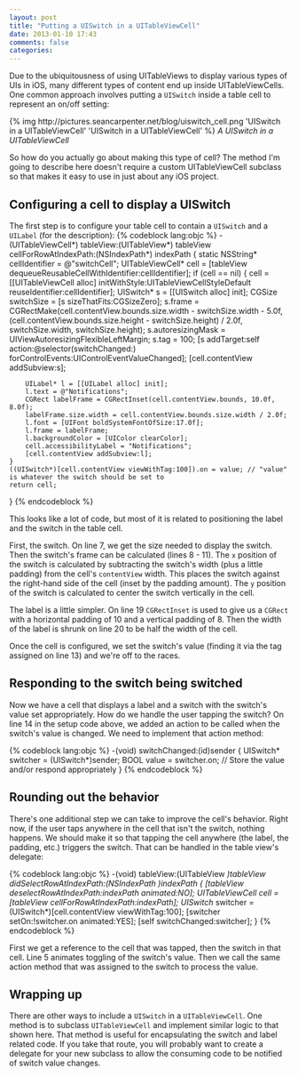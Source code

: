 ```yaml
---
layout: post
title: "Putting a UISwitch in a UITableViewCell"
date: 2013-01-10 17:43
comments: false
categories:
---
```


Due to the ubiquitousness    of using UITableViews to display various types of UIs in iOS, many different types of content end up inside UITableViewCells.  One common approach involves putting a `UISwitch` inside a table cell to represent an on/off setting:

<!-- more -->
<div class="screenshots centered">
    {% img http://pictures.seancarpenter.net/blog/uiswitch_cell.png 'UISwitch in a UITableViewCell' 'UISwitch in a UITableViewCell' %}
    <em>A UISwitch in a UITableViewCell</em>
</div>

So how do you actually go about making this type of cell?  The method I'm going to describe here doesn't require a custom UITableViewCell subclass so that makes it easy to use in just about any iOS project.

## Configuring a cell to display a UISwitch
The first step is to configure your table cell to contain a `UISwitch` and a `UILabel` (for the description):
{% codeblock lang:objc %}
-(UITableViewCell*) tableView:(UITableView*) tableView cellForRowAtIndexPath:(NSIndexPath*) indexPath {
    static NSString* cellIdentifier = @"switchCell";
    UITableViewCell* cell = [tableView dequeueReusableCellWithIdentifier:cellIdentifier];
    if (cell == nil) {
        cell = [[UITableViewCell alloc] initWithStyle:UITableViewCellStyleDefault reuseIdentifier:cellIdentifier];
        UISwitch* s = [[UISwitch alloc] init];
        CGSize switchSize = [s sizeThatFits:CGSizeZero];
        s.frame = CGRectMake(cell.contentView.bounds.size.width - switchSize.width - 5.0f,
                             (cell.contentView.bounds.size.height - switchSize.height) / 2.0f,
                             switchSize.width,
                             switchSize.height);
        s.autoresizingMask = UIViewAutoresizingFlexibleLeftMargin;
        s.tag = 100;
        [s addTarget:self action:@selector(switchChanged:) forControlEvents:UIControlEventValueChanged];
        [cell.contentView addSubview:s];

        UILabel* l = [[UILabel alloc] init];
        l.text = @"Notifications";
        CGRect labelFrame = CGRectInset(cell.contentView.bounds, 10.0f, 8.0f);
        labelFrame.size.width = cell.contentView.bounds.size.width / 2.0f;
        l.font = [UIFont boldSystemFontOfSize:17.0f];
        l.frame = labelFrame;
        l.backgroundColor = [UIColor clearColor];
        cell.accessibilityLabel = "Notifications";
        [cell.contentView addSubview:l];
    }
    ((UISwitch*)[cell.contentView viewWithTag:100]).on = value; // "value" is whatever the switch should be set to
    return cell;
}
{% endcodeblock %}

This looks like a lot of code, but most of it is related to positioning the label and the switch in the table cell.

First, the switch.  On line 7, we get the size needed to display the switch.  Then the switch's frame can be calculated (lines 8 - 11).  The `x` position of the switch is calculated by subtracting the switch's width (plus a little padding) from the cell's `contentView` width.  This places the switch against the right-hand side of the cell (inset by the padding amount).  The `y` position of the switch is calculated to center the switch vertically in the cell.

The label is a little simpler.  On line 19 `CGRectInset` is used to give us a `CGRect` with a horizontal padding of 10 and a vertical padding of 8.  Then the width of the label is shrunk on line 20 to be half the width of the cell.

Once the cell is configured, we set the switch's value (finding it via the tag assigned on line 13) and we're off to the races.

## Responding to the switch being switched
Now we have a cell that displays a label and a switch with the switch's value set appropriately.  How do we handle the user tapping the switch?  On line 14 in the setup code above, we added an action to be called when the switch's value is changed.  We need to implement that action method:

{% codeblock lang:objc %}
-(void) switchChanged:(id)sender {
    UISwitch* switcher = (UISwitch*)sender;
    BOOL value = switcher.on;
    // Store the value and/or respond appropriately
}
{% endcodeblock %}

## Rounding out the behavior
There's one additional step we can take to improve the cell's behavior.  Right now, if the user taps anywhere in the cell that isn't the switch, nothing happens.  We should make it so that tapping the cell anywhere (the label, the padding, etc.) triggers the switch.  That can be handled in the table view's delegate:

{% codeblock lang:objc %}
-(void) tableView:(UITableView *)tableView didSelectRowAtIndexPath:(NSIndexPath *)indexPath {
    [tableView deselectRowAtIndexPath:indexPath animated:NO];
    UITableViewCell* cell = [tableView cellForRowAtIndexPath:indexPath];
    UISwitch* switcher = (UISwitch*)[cell.contentView viewWithTag:100];
    [switcher setOn:!switcher.on animated:YES];
    [self switchChanged:switcher];
}
{% endcodeblock %}

First we get a reference to the cell that was tapped, then the switch in that cell.  Line 5 animates toggling of the switch's value.  Then we call the same action method that was assigned to the switch to process the value.

## Wrapping up
There are other ways to include a `UISwitch` in a `UITableViewCell`.  One method is to subclass `UITableViewCell` and implement similar logic to that shown here.  That method is useful for encapsulating the switch and label related code.  If you take that route, you will probably want to create a delegate for your new subclass to allow the consuming code to be notified of switch value changes.
